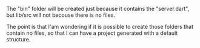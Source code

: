 The "bin" folder will be created just because it contains the "server.dart", but lib/src will not
becouse there is no files.

The point is that I'am wondering if it is possible to create those folders that contain no files, so that I can have a project generated with a default structure.
